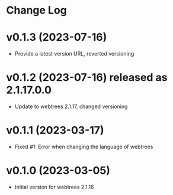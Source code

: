 # Change Log

# v0.1.3 (2023-07-16)

- Provide a latest version URL, reverted versioning

# v0.1.2 (2023-07-16) released as 2.1.17.0.0

- Update to webtrees 2.1.17, changed versioning

# v0.1.1 (2023-03-17)

- Fixed #1: Error when changing the language of webtrees

# v0.1.0 (2023-03-05)

- Initial version for webtrees 2.1.16
